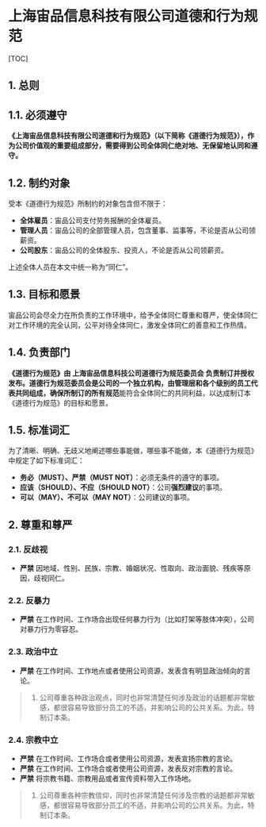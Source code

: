 # 上海宙品信息科技有限公司道德和行为规范

[TOC]

## 1. 总则

## 1.1. 必须遵守

**《上海宙品信息科技有限公司道德和行为规范》（以下简称《道德行为规范》），作为公司价值观的重要组成部分，需要得到公司全体同仁绝对地、无保留地认同和遵守。**

## 1.2. 制约对象

受本《道德行为规范》所制约的对象包含但不限于：

- **全体雇员**：宙品公司支付劳务报酬的全体雇员。
- **管理人员**：宙品公司的全部管理人员，包含董事、监事等，不论是否从公司领薪资。
- **公司股东**：宙品公司的全体股东、投资人，不论是否从公司领薪资。

上述全体人员在本文中统一称为“同仁”。

## 1.3. 目标和愿景

宙品公司会尽全力在所负责的工作环境中，给予全体同仁尊重和尊严，使全体同仁对工作环境的完全认同，公平对待全体同仁，激发全体同仁的善意和工作热情。

## 1.4. 负责部门

**《道德行为规范》**由 **上海宙品信息科技公司道德行为规范委员会** 负责制订并授权发布。道德行为规范委员会是公司的一个独立机构，由管理层和各个级别的员工代表共同组成，确保**所制订的所有规范**能符合全体同仁的共同利益，以达成制订本《道德行为规范》的目标和愿景。

## 1.5. 标准词汇

为了清晰、明确、无歧义地阐述哪些事能做，哪些事不能做，本《道德行为规范》中规定了如下标准词汇：

- **务必（MUST）、严禁（MUST NOT）**：必须无条件的遵守的事项。
- **应该（SHOULD）、不应（SHOULD NOT）**：公司**强烈建议**的事项。
- **可以（MAY）、不可以（MAY NOT）**：公司建议的事项。

## 2. 尊重和尊严

### 2.1. 反歧视

- **严禁** 因地域、性别、民族、宗教、婚姻状况、性取向、政治面貌、残疾等原因，歧视同仁。

### 2.2. 反暴力

- **严禁** 在工作时间、工作场合出现任何暴力行为（比如打架等肢体冲突），公司对暴力行为零容忍。

### 2.3. 政治中立

- **严禁** 在工作时间、工作地点或者使用公司资源，发表含有明显政治倾向的言论。

> 1. 公司尊重各种政治观点，同时也非常清楚任何涉及政治的话题都非常敏感，都很容易导致部分员工的不适，并影响公司的公共关系。为此，特制订本条。

### 2.4. 宗教中立

- **严禁** 在工作时间、工作场合或者使用公司资源，发表宣扬宗教的言论。
- **严禁** 在工作时间、工作场合或者使用公司资源，发表反对宗教的言论。
- **严禁** 将宗教书籍、宗教用品或者宣传资料带入工作场地。

> 1. 公司尊重各种宗教信仰，同时也非常清楚任何涉及宗教的话题都非常敏感，都很容易导致部分员工的不适，并影响公司的公共关系。为此，特制订本条。
